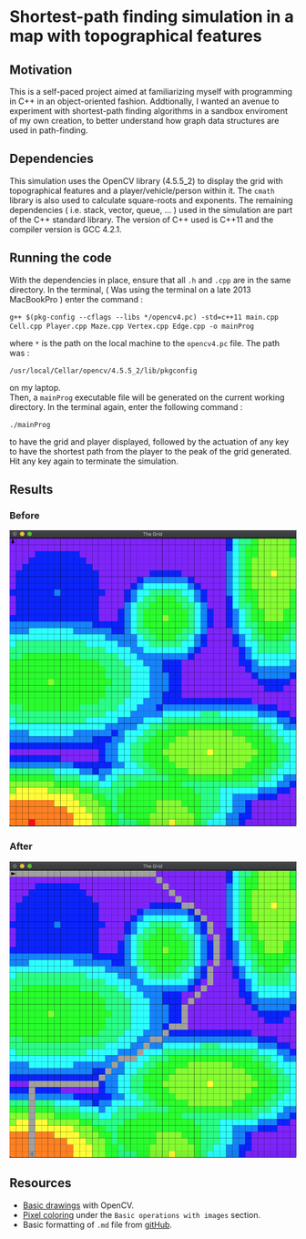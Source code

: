 # Shortest-path finding simulation in a map with topographical features

## Motivation

This is a self-paced project aimed at familiarizing  myself with programming in C++ in an object-oriented fashion. Addtionally, I wanted an avenue to experiment with shortest-path finding algorithms in a sandbox enviroment of my own creation, to better understand how graph data structures are used in path-finding.

## Dependencies

This simulation uses the OpenCV library (4.5.5_2) to display the grid with topographical features and a player/vehicle/person within it. The `cmath` library is also used to calculate square-roots and exponents. The remaining dependencies ( i.e. stack, vector, queue, ... ) used in the simulation are part of the C++ standard library. The version of C++ used is C++11 and the compiler version is GCC 4.2.1.

## Running the code
With the dependencies in place, ensure that all `.h` and `.cpp` are in the same directory. In the terminal, ( Was using the terminal on a late 2013 MacBookPro ) enter the command : 
```
g++ $(pkg-config --cflags --libs */opencv4.pc) -std=c++11 main.cpp Cell.cpp Player.cpp Maze.cpp Vertex.cpp Edge.cpp -o mainProg

```
where `*` is the path on the local machine to the `opencv4.pc` file. The path was :
```
/usr/local/Cellar/opencv/4.5.5_2/lib/pkgconfig
```
on my laptop.  
Then, a `mainProg` executable file will be generated on the current working directory. In the terminal again, enter the following command :
```
./mainProg
```
to have the grid and player displayed, followed by the actuation of any key to have the shortest path from the player to the peak of the grid generated. Hit any key again to terminate the simulation.

## Results

### Before
![](/ResultImages/Before.png)

### After
![](/ResultImages/After.png)

## Resources
- [Basic drawings](https://docs.opencv.org/4.x/d7/da8/tutorial_table_of_content_imgproc.html) with OpenCV.
- [Pixel coloring](https://docs.opencv.org/3.4/d5/d98/tutorial_mat_operations.html) under the `Basic operations with images` section.
- Basic formatting of `.md` file from [gitHub](https://docs.github.com/en/get-started/writing-on-github/getting-started-with-writing-and-formatting-on-github/basic-writing-and-formatting-syntax#uploading-assets).





